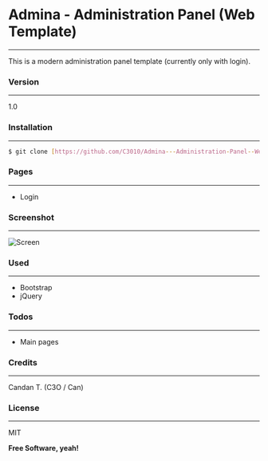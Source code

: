 # Admina - Administration Panel (Web Template)
----

This is a modern administration panel template (currently only with login).

### Version
----
1.0

### Installation
----

```sh
$ git clone [https://github.com/C3010/Admina---Administration-Panel--Web-Template-] admina
```

### Pages
----

* Login

### Screenshot
---

![Screen](http://image.prntscr.com/image/8f523aa7739f45f1b28076ac872d6464.png)

### Used
----

* Bootstrap
* jQuery

### Todos
----

 - Main pages

### Credits
----

Candan T. (C3O / Can)

### License
----

MIT


**Free Software, yeah!**

   [dill]: <https://github.com/C3010/Admina---Administration-Panel--Web-Template->
   [git-repo-url]: <https://github.com/C3010/Admina---Administration-Panel--Web-Template-.git>
